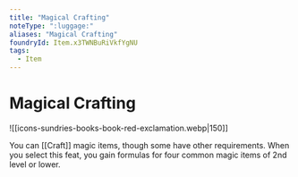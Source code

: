 ```yaml
---
title: "Magical Crafting"
noteType: ":luggage:"
aliases: "Magical Crafting"
foundryId: Item.x3TWNBuRiVkfYgNU
tags:
  - Item
---
```


# Magical Crafting
![[icons-sundries-books-book-red-exclamation.webp|150]]

You can [[Craft]] magic items, though some have other requirements. When you select this feat, you gain formulas for four common magic items of 2nd level or lower.
